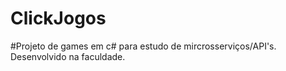 # ClickJogos

#Projeto de games em c# para estudo de mircrosserviços/API's. Desenvolvido na faculdade.

